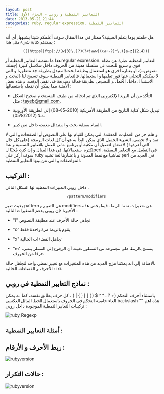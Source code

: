 ```yaml
---
layout: post
title: التعابير النمطية و روبي - الجزء الأول
date: 2013-05-21 21:44
categories: ruby, regular expression, التعابير النمطية
---
```


هل حلمتم يوما بتعلم الصينية؟ ممتاز في هذا المقال سوف أعلمكم شيئا يشبهها, أي أنه يمكنكم كتابة شيء مثل هذا : 
 
			(((https?|ftp)://(w{3}\.)?)(?<!www)(\w+-?)*\.([a-z]{2,4}))

هذا ما نسميه  التعابير النمطية أو  regular expression.
التعابير النمطية عبارة  عن نظام قوي و سريع للبحث عل سلسلة معينة من الحروف داخل سلاسل كبيرة (جملة، نصوص...)، أو بعبارة أخرى هو استعمال وظيفة ابحث/استبدل  بطريقة جد متطورة و التي لا يمكنكم التخلي عنها فور تعلمها و استعمالها.
فالتعابير النمطية سوف تسمح لنا بالبحث و الاستبدال داخل الجُمل و النصوص بطريقة فعالة  وسريعة  في نفس الوقت، و هذه بعض الأمثلة مما يمكن أن نفعله  باستعمالها :

- التأكد من أن البريد الإلكتروني الذي تم ادخاله من طرف المستخدم  صحيح الشكل مثل : tayeb@gmail.com.

- تبديل شكل كتابة التاريخ  من الطريقة  الأمريكية  (2010-05-08) إلى الطريقة  الأوروبية مثلا (05/8/2012).

- القيام  بعملية  بحث و استبدال معقدة داخل نص كبير.

و هلم جر من العمليات المعقدة  التي يمكن القيام بها على النصوص أو الصفحات و التي لا تعد و لا تحصى.
الشيء الجميل الذي يمكن البدأ به هو أن كل لغات البرمجة (على كل حال التي أعرفها ) لا نحتاج لتفعيل أي مكتبة أو برنامج خاص للعمل بالتعابير النمطية و هذا لكثرة استعمالاتها.
في هذا المقال و إن كنت مُحبًا لperl في التعامل مع التعابير النمطية، سوف أركز على ruby تماشيا مع نمط المدونة و باعتبارها لغة تشبه perl في العديد من المواصفات  و التي من بينها التعابير النمطية.

التركيب :
----------
داخل روبي التعبيرات النمطية لها الشكل التالي :

							
								/pattern/modifiers

بحيث تعبر  pattern عن التعبير و modifiers عن متغيرات نمط الربط. فيما يخص هذه الأخيرة  فإن روبي يدعم المتغيرات التالية :

- "i" تجاهل حالة الأحرف عند مطابقة النصوص

- "o" يقوم بالربط مرة واحدة فقط 

- "x" تجاهل الفضاءات الخالية 

- "m" يسمح بالربط على مجموعة من السطور بحيث أن الرجوع إلى السطر يعتبره حرفا من الحروف.

بالاضافة  إلى انه يمكننا مزج  العديد من هذه المتغيرات مع تعبير نمطي واحد لتجاهل حالة  الأحرف و الفضاءات الخالية : ix/.

نماذج التعابير النمطية في روبي :
----------------------------------
باستثناء أحرف التحكم (+ ? . * ^ $ ( ) [ ] { } | \) ، كل حرف يطابق نفسه، كما أنه يمكن الغاء خاصية  التحكم في الحروف باستعمال الخط المائل العكسي backslash "\".
هذه اهم تركيبات التعابير النمطية الموجودة  داخل روبي :

<img src="/images/regexp_ruby/ruby_Regexp.png" title="ruby_Regexp"/>


أمثلة التعابير النمطية :
------------------------



ربط الأحرف و الأرقام  :
--------------------

<img src="/images/regexp_ruby/caracter_class.png" title="rubyversion"/>

حالات التكرار :
--------------------

<img src="/images/regexp_ruby/reptetive_case.png" title="rubyversion"/>

























